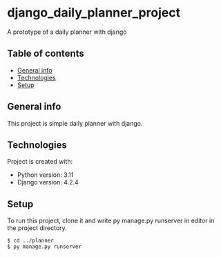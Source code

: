 # django_daily_planner_project
A prototype of a daily planner with django 


## Table of contents
* [General info](#general-info)
* [Technologies](#technologies)
* [Setup](#setup)

## General info
This project is simple daily planner with django.
	
## Technologies
Project is created with:
* Python version: 3.11
* Django version: 4.2.4

	
## Setup
To run this project, clone it and write py manage.py runserver in editor in the project directory.

```
$ cd ../planner
$ py manage.py runserver

```
